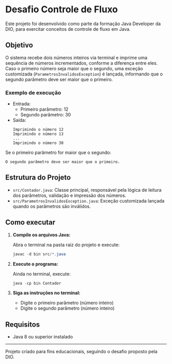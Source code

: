 
# Desafio Controle de Fluxo

Este projeto foi desenvolvido como parte da formação Java Developer da DIO, para exercitar conceitos de controle de fluxo em Java.

## Objetivo

O sistema recebe dois números inteiros via terminal e imprime uma sequência de números incrementados, conforme a diferença entre eles. Caso o primeiro número seja maior que o segundo, uma exceção customizada (`ParametrosInvalidosException`) é lançada, informando que o segundo parâmetro deve ser maior que o primeiro.

### Exemplo de execução

- Entrada:
  - Primeiro parâmetro: 12
  - Segundo parâmetro: 30
- Saída:
  ```
  Imprimindo o número 12
  Imprimindo o número 13
  ...
  Imprimindo o número 30
  ```

Se o primeiro parâmetro for maior que o segundo:
```
O segundo parâmetro deve ser maior que o primeiro.
```

## Estrutura do Projeto

- `src/Contador.java`: Classe principal, responsável pela lógica de leitura dos parâmetros, validação e impressão dos números.
- `src/ParametrosInvalidosException.java`: Exceção customizada lançada quando os parâmetros são inválidos.

## Como executar

1. **Compile os arquivos Java:**

	Abra o terminal na pasta raiz do projeto e execute:
	```powershell
	javac -d bin src/*.java
	```

2. **Execute o programa:**

	Ainda no terminal, execute:
	```powershell
	java -cp bin Contador
	```

3. **Siga as instruções no terminal:**
	- Digite o primeiro parâmetro (número inteiro)
	- Digite o segundo parâmetro (número inteiro)

## Requisitos
- Java 8 ou superior instalado

---

Projeto criado para fins educacionais, seguindo o desafio proposto pela DIO.
